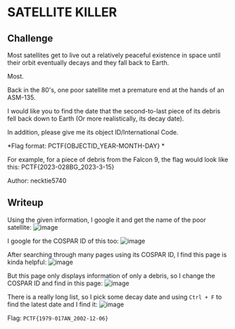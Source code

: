 # **SATELLITE KILLER**
## **Challenge**
Most satellites get to live out a relatively peaceful existence in space until their orbit eventually decays and they fall back to Earth.

Most.

Back in the 80's, one poor satellite met a premature end at the hands of an ASM-135.

I would like you to find the date that the second-to-last piece of its debris fell back down to Earth (Or more realistically, its decay date).

In addition, please give me its object ID/International Code.

*Flag format: PCTF{OBJECTID_YEAR-MONTH-DAY} *

For example, for a piece of debris from the Falcon 9, the flag would look like this: PCTF{2023-028BG_2023-3-15}

Author: necktie5740
## **Writeup**
Using the given information, I google it and get the name of the poor satellite:
![image](https://github.com/agj1ss/CTF_Write_up/assets/108376735/6feaebcc-8461-45f2-9644-c2dda698cbec)

I google for the COSPAR ID of this too:
![image](https://github.com/agj1ss/CTF_Write_up/assets/108376735/5e175aa4-4472-42cf-8177-422317ee0ae2)

After searching through many pages using its COSPAR ID, I find this page is kinda helpful:
![image](https://github.com/agj1ss/CTF_Write_up/assets/108376735/247a56d7-9636-4a58-82a7-fa6f15698b0f)

But this page only displays information of only a debris, so I change the COSPAR ID and find in this page:
![image](https://github.com/agj1ss/CTF_Write_up/assets/108376735/13ecf76a-4298-4dc4-a0f2-1755bd44841c)

There is a really long list, so I pick some decay date and using `Ctrl + F` to find the latest date and I find it:
![image](https://github.com/agj1ss/CTF_Write_up/assets/108376735/1351879f-0314-414f-9293-fed30314c5d8)


Flag: `PCTF{1979-017AN_2002-12-06}`
